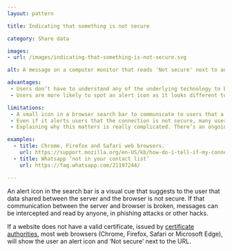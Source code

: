 ```yaml
---
layout: pattern

title: Indicating that something is not secure

category: Share data

images:
- url: /images/indicating-that-something-is-not-secure.svg

alt: A message on a computer monitor that reads 'Not secure' next to an exclamation mark.

advantages:
 - Users don’t have to understand any of the underlying technology to be aware that a service may be risky to use and decide whether to continue
 - Users are more likely to spot an alert icon as it looks different to what they’re used to seeing (most sites don’t have one, as they’re secure)

limitations:
 - A small icon in a browser search bar to communicate to users that a site is not secure is often not enough, and not proportionate to the risks of using sites that are not secure
 - Even if it alerts users that the connection is not secure, many users do not understand the risks and might keep using it anyway
 - Explaining why this matters is really complicated. There’s an ongoing question about how fair it is to expect end users to understand enough about information security to make decisions about it

examples:
  - title: Chrome, Firefox and Safari web browsers.
    url: https://support.mozilla.org/en-US/kb/how-do-i-tell-if-my-connection-is-secure
  - title: Whatsapp ‘not in your contact list’
    url: https://faq.whatsapp.com/21197244/

---
```


An alert icon in the search bar is a visual cue that suggests to the user that data shared between the server and the browser is not secure. If that communication between the server and browser is broken, messages can be intercepted and read by anyone, in phishing attacks or other hacks.

If a website does not have a valid certificate, issued by [certificate authorities](https://en.wikipedia.org/wiki/Certificate_authority), most web browsers (Chrome, Firefox, Safari or Microsoft Edge), will show the user an alert icon and ‘Not secure’ next to the URL.
